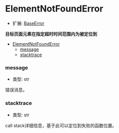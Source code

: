 # ElementNotFoundError

- 扩展: [BaseError](./baseerror.md)

**目标页面元素在指定超时时间范围内为被定位到**

- [ElementNotFoundError](#elementnotfounderror)
    - [message](#message)
    - [stacktrace](#stacktrace)


### message
- 类型: str

错误消息。


### stacktrace
- 类型: str

call stack详细信息，基于此可以定位到失败的函数位置。